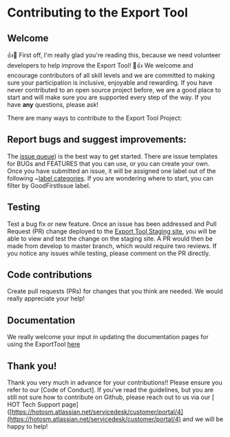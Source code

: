 # Contributing to the Export Tool

## Welcome

:+1::tada: First off, I'm really glad you're reading this, because we need volunteer developers to help improve the Export Tool! :tada::+1:
We welcome and encourage contributors of all skill levels and we are committed to making sure your participation is inclusive, enjoyable and rewarding. If you have never contributed to an open source project before, we are a good place to start and will make sure you are supported every step of the way. If you have **any** questions, please ask!


There are many ways to contribute to the Export Tool Project:

## Report bugs and suggest improvements:

The [issue queue](https://github.com/hotosm/osm-export-tool/issues)) is the best way to get started. There are issue templates for BUGs and FEATURES that you can use, or you can create your own. Once you have submitted an issue, it will be assigned one label out of the following ~[label categories](https://github.com/hotosm/osm-export-tool/labels). If you are wondering where to start, you can filter by GoodFirstIssue label.


## Testing

Test a bug fix or new feature. Once an issue has been addressed and Pull Request (PR) change deployed to the [Export Tool Staging site](https://export-staging.hotosm.org/en/v3/), you will be able to view and test the change on the staging site. A PR would then be made from develop to master branch, which would require two reviews. If you notice any issues while testing, please comment on the PR directly.


## Code contributions

Create pull requests (PRs) for changes that you think are needed. We would really appreciate your help! 

## Documentation

We really welcome your input in updating the documentation pages for using the ExportTool [here](https://github.com/hotosm/osm-export-tool/tree/master/ui/app/components/help)


## Thank you!
Thank you very much in advance for your contributions!! Please ensure you refer to our [Code of Conduct].
If you've read the guidelines, but you are still not sure how to contribute on Github, please reach out to us via our [ HOT Tech Support page]([https://hotosm.atlassian.net/servicedesk/customer/portal/4](https://hotosm.atlassian.net/servicedesk/customer/portal/4) and we will be happy to help!

